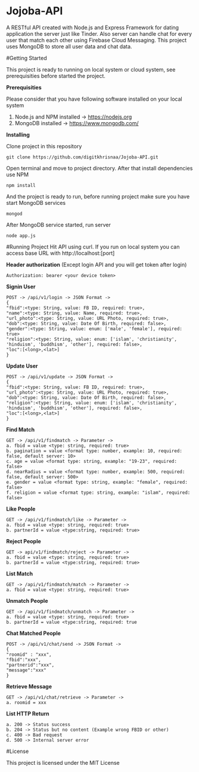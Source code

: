 # Jojoba-API

A RESTful API created with Node.js and Express Framework for dating application the server just like Tinder. Also server can handle chat for every user that match each other using Firebase Cloud Messaging. This project uses MongoDB to store all user data and chat data.

#Getting Started

This project is ready to running on local system or cloud system, see prerequisities before started the project.

**Prerequisities**

Please consider that you have following software installed on your local system

 1. Node.js and NPM installed -> https://nodejs.org
 2. MongoDB installed -> https://www.mongodb.com/

**Installing**

Clone project in this repository


    git clone https://github.com/digitkhrisnaa/Jojoba-API.git

Open terminal and move to project directory. After that install dependencies use NPM

    npm install
 
 And the project is ready to run, before running project make sure you have start MongoDB services
 

    mongod
 
 After MongoDB service started, run server
 

    node app.js
  
 
#Running Project
Hit API using curl. If you run on local system you can access base URL with http://localhost:[port] 

**Header authorization** (Except login API and you will get token after login)

    Authorization: bearer <your device token>

**Signin User**

    POST -> /api/v1/login -> JSON Format ->
    {
    "fbid":<type: String, value: FB ID, required: true>,
    "name":<type: String, value: Name, required: true>,
    "url_photo":<type: String, value: URL Photo, required: true>,
    "dob":<type: String, value: Date Of Birth, required: false>,
    "gender":<type: String, value: enum: ['male', 'female'], required: true>
    "religion":<type: String, value: enum: ['islam', 'christianity', 'hinduism', 'buddhism', 'other'], required: false>,
    "loc":[<long>,<lat>] 
    }

**Update User**

    POST -> /api/v1/update -> JSON Format ->
    {
    "fbid":<type: String, value: FB ID, required: true>,
    "url_photo":<type: String, value: URL Photo, required: true>,
    "dob":<type: String, value: Date Of Birth, required: false>,
    "religion":<type: String, value: enum: ['islam', 'christianity', 'hinduism', 'buddhism', 'other'], required: false>,
    "loc":[<long>,<lat>]
    }

**Find Match**

    GET -> /api/v1/findmatch -> Parameter ->
    a. fbid = value <type: string, required: true>
    b. pagination = value <format type: number, example: 10, required: false, default server: 10>
    c. age = value <format type: string, example: "19-23", required: false>
    d. nearRadius = value <format type: number, example: 500, required: false, default server: 500>
    e. gender = value <format type: string, example: "female", required: false>
    f. religion = value <format type: string, example: "islam", required: false>

**Like People**

    GET -> /api/v1/findmatch/like -> Parameter ->
    a. fbid = value <type: string, required: true>
    b. partnerId = value <type:string, required: true>

**Reject People**

    GET -> api/v1/findmatch/reject -> Parameter ->
    a. fbid = value <type: string, required: true>
    b. partnerId = value <type:string, required: true>

**List Match**

    GET -> /api/v1/findmatch/match -> Parameter ->
    a. fbid = value <type: string, required: true>

**Unmatch People**

    GET -> /api/v1/findmatch/unmatch -> Parameter ->
    a. fbid = value <type: string, required: true>
    b. partnerId = value <type:string, required: true

**Chat Matched People**

    POST -> /api/v1/chat/send -> JSON Format ->
    {
    "roomid" : "xxx",
    "fbid":"xxx",
    "partnerid":"xxx",
    "message":"xxx"
    }

**Retrieve Message**

    GET -> /api/v1/chat/retrieve -> Parameter ->
    a. roomid = xxx
    

**List HTTP Return**

    a. 200 -> Status success
    b. 204 -> Status but no content (Example wrong FBID or other)
    c. 400 -> Bad request
    d. 500 -> Internal server error

#License

This project is licensed under the MIT License
